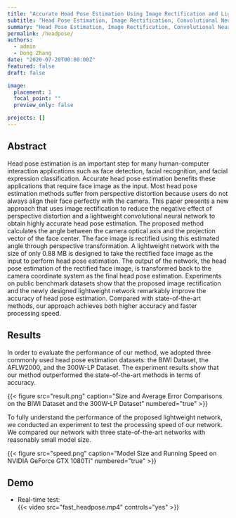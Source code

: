 ```yaml
---
title: "Accurate Head Pose Estimation Using Image Rectification and Lightweight Convolutional Neural Network"
subtitle: "Head Pose Estimation, Image Rectification, Convolutional Neural Networks"
summary: "Head Pose Estimation, Image Rectification, Convolutional Neural Networks"
permalink: /headpose/
authors:
  - admin
  - Dong Zhang
date: "2020-07-20T00:00:00Z"
featured: false
draft: false

image:
  placement: 1
  focal_point: ""
  preview_only: false

projects: []
---
```


## Abstract

Head pose estimation is an important step for many human-computer interaction applications such as face detection, facial recognition, and facial expression classification. Accurate head pose estimation benefits these applications that require face image as the input. Most head pose estimation methods suffer from perspective distortion because users do not always align their face perfectly with the camera. This paper presents a new approach that uses image rectification to reduce the negative effect of perspective distortion and a lightweight convolutional neural network to obtain highly accurate head pose estimation. The proposed method calculates the angle between the camera optical axis and the projection vector of the face center. The face image is rectified using this estimated angle through perspective transformation. A lightweight network with the size of only 0.88 MB is designed to take the rectified face image as the input to perform head pose estimation. The output of the network, the head pose estimation of the rectified face image, is transformed back to the camera coordinate system as the final head pose estimation. Experiments on public benchmark datasets show that the proposed image rectification and the newly designed lightweight network remarkably improve the accuracy of head pose estimation. Compared with state-of-the-art methods, our approach achieves both higher accuracy and faster processing speed.

## Results

In order to evaluate the performance of our method, we adopted three commonly used head pose estimation datasets: the BIWI Dataset, the AFLW2000, and the 300W-LP Dataset. The experiment results show that our method outperformed the state-of-the-art methods in terms of accuracy.

{{< figure src="result.png" caption="Size and Average Error Comparisons on the BIWI Dataset and the 300W-LP Dataset" numbered="true" >}}

To fully understand the performance of the proposed lightweight network, we conducted an experiment to test the processing speed of our network. We compared our network with three state-of-the-art networks with reasonably small model size.

{{< figure src="speed.png" caption="Model Size and Running Speed on NVIDIA GeForce GTX 1080Ti" numbered="true" >}}

## Demo

* Real-time test:  
  {{< video src="fast_headpose.mp4" controls="yes" >}}
